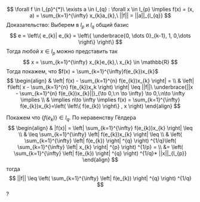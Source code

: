 $$
\forall f \in l_{p}^{*}\ \exists a \in l_{q} : \forall x \in l_{p} \implies f(x) = (x, a) = \sum_{k=1}^{\infty} x_{k}a_{k},\ ||f|| = ||a||_{l_{q}} 
$$
Доказательство:
Выберем в $l_{p}$ и $l_{q}$ общий базис $$
e = \left\{ e_{k}| e_{k} = \left\{ \underbrace{0, \dots 0}_{k-1}, 1, 0,\dots  \right\}  \right\} 
$$
Тогда любой $x \in l_{p}$ можно представить так
$$
x = \sum_{k=1}^{\infty} x_{k}e_{k},\ x_{k} \in \mathbb{R}
$$
Тогда покажем, что $f(x) = \sum_{k=1}^{\infty}f(e_{k})x_{k}$ 
$$
\begin{align}
 & \left| f(x) - \sum_{k=1}^{n} f(e_{k})x_{k} \right| = \\
 & \left| f\left( x - \sum_{k=1}^{n} f(e_{k})x_k \right) \right|  \leq ||f||\ \underbrace{||x - \sum_{k=1}^{n} f(e_{k})x_{k}||}_{\to 0,\:n \to \infty} \to 0,\:n\to \infty \implies \\
 & \implies n\to \infty  \implies f(x) = \sum_{k=1}^{\infty} f(e_{k})x_{k}=\left( \left\{ f(e_{k}) \right\} , x \right) 
\end{align}
$$

Покажем что $\left\{ f(e_{k}) \right\} \in l_{q}$.
По неравенству Гёлдера
$$
\begin{align}
 & |f(x)| = \left| \sum_{k=1}^{\infty} f(e_{k})x_{k} \right| \leq \\
 & \leq \sum_{k=1}^{\infty} \left| f(e_{k})x_{k} \right| \leq \\
 & \left( \sum_{k=1}^{\infty} \left| f(e_{k}) \right| ^{q} \right) ^{1/q}\left( \sum_{k=1}^{\infty} \left| x_{k} \right| ^{p} \right) ^{1/p} = \\
 &=  \left( \sum_{k=1}^{\infty} \left| f(e_{k}) \right| ^{q} \right) ^{1/q}* ||x||_{l_{p}}
\end{align}
$$
тогда
$$
||f|| \leq \left( \sum_{k=1}^{\infty} \left| f(e_{k}) \right| ^{q} \right) ^{1/q}
$$
?